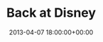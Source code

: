 ---
date: 2013-04-07 18:00:00+00:00
layout: album
title: Back at Disney
categories: 
- travel
- paris-2013
photoset: 72157644257643999
image: http://farm8.static.flickr.com/7441/14162027926_49dc9e5ef5_q.jpg
comments: true
---